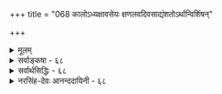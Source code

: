 +++
title = "068 कालोऽध्यक्षावसेयः क्षणलवदिवसाद्यंशतोऽर्थान्विशिंषन्"

+++
<details><summary>मूलम्</summary>

कालोऽध्यक्षावसेयः क्षणलवदिवसाद्यंशतोऽर्थान्विशिंषन् साक्षाद्धीस्तत्तदर्थेष्विव भवति हि नः कापि कालान्वयेऽपि ।  
तत्संयोगाः परत्वादय इति च ततोऽप्येष नैवानुमेयो नो चेन्न क्वापि लोकव्यवहृतिविषयोऽव्यक्तवत्स्यादनेहा ॥ ६८ ॥
</details>

<details><summary>सर्वाङ्कषा - ६८</summary>

एवं कालस्यातिरिक्तत्वं प्रसाध्य, तस्य प्रत्यक्षत्वमप्याह - काल इत्यादिना । कालः क्षण- **लवदिवसाद्यंशतः** =क्षणलवदिवसमासादिभेदतः **अर्थान्** = पदार्थान् **विशिषन्** = विशेषयन् **अध्यक्षावसेयः** = 

[[121]]

तत्संयोगाः परत्वादय इति च; ततोऽप्येष नैवानुमेयः 



नो चेत्, न क्वापि लोकव्यवहृतिविषयोऽव्यक्तवत् स्यादनेहा ॥68॥ 

। 

प्रत्यक्षविषयो भवति । लोके हि सर्वः घटादिग्रहवेलायामेव 'इदानीं घटः' इति घटस्य वर्तमानतामपि पश्यति । वर्तमानता नाम वर्तमानकालसंबन्धः । अतश्च चक्षुषैव वर्तमानकालग्रहणात् कालः प्रत्यक्षः । एवं तत्तदिन्द्रियैः तत्तद्वस्तुग्रहणवेलायां वर्तमानकालः तत्तदिन्द्रियग्राह्य एव । प्रमाणान्तरादर्शनात्, कालव्यवहाराच्च । तच्च वर्तमानत्वं घटादेः भूतात् व्यावर्तकम् । अतः **विशिषन्** = भूतादिभ्यः वर्तमानं व्यावर्तयन्नित्यर्थः । एवं व्यावर्तयन् एवं प्रदर्शकत्वादेव, हेतौ शतृ, कालः अध्यक्षावसेय इत्यन्वयः । तत् अनुमानमेव कुतो न स्यादित्यत्राह - साक्षादित्यादि । **हि** = यतः नः अस्माकं सर्वेषाम् **तत्तदर्थेष्विव** = तत्तत्पदार्थेषु यथा विशेषणानां ग्रहणम्, तथैव **क्वापि** = कुत्रचित् **कालान्वयेऽपि** = कालसंबन्धेऽपि साक्षाद्धीःः प्रत्यक्षात्मकं ज्ञानमेव भवति । यथा 'नीलो घटः' इति प्रतीतिः नीलरूपविशिष्टघटविषयिणी, तद्वदेव 'सन् घटः' इति वर्तमानत्वरूपविशिष्टघटविषयिणी । अतः उभयोः प्रत्यक्षत्वम् समानम् इति नानुमानमिदम् ॥ 



एवं कालस्य प्रत्यक्षत्वे, **परत्वादयः** = अधिककालसंयोगरूपं परत्वम्, न्यूनकालसंयोगरूपमपरत्वं च **तत्संयोगाः** = कालसंयोगरूपा एव इति **च** = इत्यपि प्रत्यक्षसिद्धा एव । ततोऽपि हेतोः एषः कालः नैव अनुमेयः । नो **चेत्** = एवमनङ्गीकारे, **अनेहा** = कालः **अव्यक्तवत्** = प्रकृतिवत् **क्वापि** = कुत्रापि लोकव्यवहृति- **विषयः** = लोके पामराणामपि दैनन्दिनव्यवहारेष्वपि विषयः न स्यात् । त्रिगुणं प्रकृतिद्रव्यं हि अव्यक्तपदवाच्यम्, अत एव कस्यापि न **व्यक्तम्** = व्यवहारेषु गोचरो न भवतीति सर्वानुभवसिद्धम् । कालस्तु एतद्विपरीततया पामराणामपि ‘अद्य’ ‘तदा' ' श्वः 'ह्यः' इत्यादिषु प्रतिवाक्यं व्यवहारविषयो भवतीति सर्वप्रसिद्धम् । सर्वथा, सर्वदा अतीन्द्रियश्चेत् कालः कथमेतावत्सु व्यवहारेषु विषयो भवतीति वक्तव्यम् । अतः तावत्प्रसिद्धस्य तस्य प्रत्यक्षत्वमनिवार्यम् । रूपरहितस्य कथं प्रत्यक्षत्वमित्यादिकं तु पूर्वमेव समाहितम् ॥ 

वस्तुतस्तु - कालः केनेन्द्रियेण गृह्यते? चक्षुषैव, तथानुभवादिति चेत्; अत्रेदं प्रष्टव्यम् - त्वचा घटग्रहणेऽपि घटस्य वर्तमानत्वं गृह्यत एव, अतः चक्षुषैवेति कथम् ? अस्तु त्वचापि ग्रहणं का हानिरिति चेत्; न कापि हानिः, किन्तु घ्राणेन्द्रियादिभिः गन्धादिग्रहणे तत्र गन्धेऽपि वर्तमानत्वं घ्राणादिभिः गृह्यत इति वक्तव्यम् । अस्तु तथैव, सर्वैरपीन्द्रियैरयं गृह्यत इति चेत्; जिह्वयापि स गृह्यत एवेति वक्तव्यम् । एवं पञ्चभिरपीन्द्रियैर्गाह्यं वस्तु लोके शशशृङ्गादितुल्यम् । अयमेव कालस्तादृशो विलक्षणोऽस्तु, का हानिरिति चेत्, घ्राणेन्द्रियादिकं तत्तद्गुणमात्रग्राहकम्, न तु द्रव्यग्राहकमिति सर्वसंप्रतिपन्नम् । कालस्तु द्रव्यम् । तस्य कथं घ्राणेन ग्रहणम् ? गृह्यते किल गन्धस्य तदा तत्राऽस्तित्वमिति चेत्, अस्तित्वं हि सत्त्वम् । तच प्रमाणसंबन्धमात्रम्, न तु कालसंबन्धः । नो चेत् 'पर्वतो वह्निमान्' इत्यादौ पर्वते वह्नेरस्तित्वग्रहणात्, कालोऽनुमेयोऽपि स्यात् । ततः कालः सर्वप्रमाणगम्यः स्यात् । अतः कालः न प्रत्यक्षः, किन्त्वतीन्द्रिय एव । कालस्यैन्द्रियकत्वे भूतभविष्यतोः कथं ग्रहणम् ? प्रत्यक्षं हि वर्तमानमात्रग्राहि सर्वेषाम् । मनसेति चेत्, मनः न बाह्ये स्वतन्त्रम् । प्रत्यक्षत्वे, कालोपाधिरिव, उपहितः कालोऽपि कस्यापि पृथक् प्रत्यक्षतया गृह्येत; तथा न 



69. 

70. 

[[122]]

[क्षणदिवसादिव्यवहारनिर्वाहः] - 

कालस्योपाधिभेदात् कतिचिदभिदधत्यब्दमासादिभेदं 

तत्तद्रूपेण कालः परिणमत इति प्राहुरेके, तदा तु । 

ये तत्रोपाधयः स्युः त इह परिणतिं प्राप्नुयुः सानुबन्धाः 

नित्यो व्यापी च तादृक्परिणतिभिरसौ सर्वकार्ये निमित्तम् ॥69॥ 

[ जगतः भगवद्विभूतिरूपत्वम् ] 

वायुर्दोधूयते यत् यदयमुडुगणो बम्धमीति द्रुतं खे 

तेजो जाज्वल्यते यत् यदपि जलनिधिर्माधवीं दोधवीति । 

गृह्यते । किञ्च गाढान्धकारे भूगृहे निरन्तरं वसता हि सूर्योदयास्ते यदा न गृह्येते, तदा तस्य कालज्ञानमपि न स्यादेव । तत्रापि तस्य त्वगादि कार्यकारि स्यात् । अथापि कालव्यवहारो न भवेदेव । अतः कालस्सर्वथातीन्द्रिय एवेत्येव युक्तम् । आचार्यैरेवं साधनं तु कालस्यातिरिक्तत्वसाधनेनास्याप्यवर्जनीयत्वादिति भाव्यम् । कालस्यातिरिक्तत्वेनाभिधाने तात्पर्यं च पूर्वमेव ( श्लो. 66 ) प्रादर्शि ॥ ६८ ॥
</details>


<details><summary>सर्वार्थसिद्धिः - ६८</summary>

नीरूपद्रव्यस्यापि प्रत्यक्षत्वसंभवः प्रागेव साधित इति कृत्वा कालप्रत्यक्षत्वं लोकोपलब्ध्या नियमयति - काल इति ॥ अवसीयमानप्रकारमाह - क्षणेति । क्षणमयं तिष्ठतीत्यादिप्रकारेण तत्तदर्थविशेषणतयाऽवसीयत इति यावत्, अभिज्ञायां क्षणरूपेण प्रत्यभिज्ञायां दिवसादिरूपेण चेति विभागः । अनुमीयमानो विशिष्यादित्यत्राह - साक्षादिति । प्रत्यक्षप्रतीतौ विशेषणतया दृश्यमानस्य कालस्यानुमेयत्वे तत्तत्पदार्थानामपि सौत्रान्तिकोक्तनयादानुमानिकत्वं प्रसज्यत इति भावः । न चासावनुमातुं शक्य इत्याह -तत्संयोगा इति । कालमनभ्युपगच्छतां बुद्धिविशेषसंघटितसूर्यावृत्त्याद्युपाधिभिरेव वैशिष्ट्यं वस्तूनां परत्वादि । अभ्युपगच्छतां तु तत्तदुपहितकालसंयोगाः । न च तदतिरिक्तं दृष्टं कल्प्यं वा इत्यद्रव्यसरे स्थापयिष्यते । कालस्यानुमेयत्वेऽनिष्टं प्रसञ्जयति - नो चेदिति । न हि परत्वापरत्वादिभिः कश्चित्कालोऽस्तीत्यनुमाय तद्विशिष्टतया पदार्थान् व्यवहरन्ति लौकिकाः । अतः कालोऽप्यव्यक्तवच्छास्त्रैकवेद्य इति ; तद्वदेव लोकव्यवहारविषयो न स्यादित्यर्थः । नन्वस्मदादिप्रत्यक्षमप्रत्यभिज्ञारूपं वर्तमानमात्रविषयमिति सर्वसंमतम् । अतोऽस्य पूर्वापरकालविशिष्टविषयत्वमसंभवि, पूर्वापरव्यतिरिक्तं तु वर्तमानं न पश्यामः ; अतः कथं कालप्रत्यक्षत्वम् ? इत्थम् - किं भवान् वर्तमानधियमेव नानुभवति ? सतीमपि वा निर्विषयाम् ? सविषयामपि वा कल्पितविषयाम् ? न प्रथमः, इदं पश्यामीत्यादिव्यवहारोच्छेदप्रसङ्गात् । अत एव न द्वितीयः, अस्वविषयधियां त्वनभ्युपगमाच्च । न तृतीयः ; क्वचित्सिद्धस्यैवान्यत्र कल्प्यत्वात् ; तथा च तत्सिध्येत् । रूपादिषु दृष्टं वर्तमानत्वं काले कल्प्यतामिति चेन्न ; क्षणिकरूपादिसन्ततावपि पूर्वापरातिरिक्तवर्तमानत्वस्य त्वया दुर्वचत्वात्, अन्यथा कालेऽपि तदुपपत्तेः । कालमनिच्छतश्च ते काले कथं कल्पना ? निरधिष्ठानाऽसौ कल्पनेति चेन्न ; ईदृशकल्पनाभ्युपगमे माध्यमिकागमप्रवेशप्रसङ्गात् । स्थिरवादे तु रूपादिष्विव केनचिद्रूपेण कालेऽपि वर्तमानत्वं सिद्धम् । ननु रूपादीनां वर्तमानकालसंबन्धो वर्तमानत्वम्, नाऽसौ कालस्य स्यात् । मैवम् ; त्वयैव कालस्य वर्तमानत्वेन रूपादिवर्तमानत्वनिर्वाहात् ॥  
वर्तमाननिषेधे च भवित्री विश्वनिह्नुतिः । न पतति भविष्यद्वा प्रत्यक्षविषयोऽस्ति नः ॥  
वर्तमानभ्रमश्चात्र तत एव न सिध्यति । पौर्वापर्यातिरिक्ता तु दुस्त्यजा वर्तमानता ॥  
अतीतागामिधीरेव वर्तमानतिर्यदि । भूतभाविसमस्ताप्त्या न शोकादिसमुद्भवः ॥  
पूर्वापरत्वसंभेदे वर्तमानमतिर्यदि । त्रिकालस्थेऽपि तत्सिद्धेः क्वातीतागामिता भवेत् ॥  
प्रारब्धश्चासमाप्तश्च वर्तमानो य उच्यते । व्यापारसमुदायोऽसौ विवक्षितफलावधिः ॥  
तत्रापि क्षणभेदेन नष्टत्वादिविकल्पतः । वैवक्षिकमिहान्यच्च वर्तमानत्वमक्षतम् ॥  
ननु सतो विनाशप्रागभाव एव वर्तमानत्वम् । तद्विशिष्टेषु पदार्थेषु दृश्यमानेषु किं सतो वाऽसतो वा कालस्य दृश्यमानतया ? मैवम् ; कालासत्त्वपक्षस्य निरस्तत्वात्, तत्सत्त्वे तु तत्साध्यानां पूर्वापरयुगपदादिव्यवहारविशेषाणां तद्यतीतिपूर्वकत्वस्य स्वरसप्राप्तत्वात् । किंचात्र सत इति वर्तमानत्वविवक्षायां कि विनाशप्रागभावोपश्लेषेण ? वर्तमानत्वमेव च वर्तमानत्वमित्युक्तं स्यात् । अथ प्रमाणसिद्धत्वादिरूपं सत्त्वम् ; तदाऽपि विनाशस्य प्रागभावः प्रतियोगिस्वरूपमेवेति तेन रूपेण योगिभिर्गृह्यमाणं त्रैकालिकमपि वर्तमानं स्यात् । अतोऽन्यदेव वर्तमानत्वम् ; तच्च कालोपश्लेषेणैव गृह्यते । वर्तमानकालोपाधिसंबन्ध एव वस्तूनां वर्तमानत्वमित्यपि न वाच्यम् ; उपाधौ तदभावादवर्तमानत्वप्रसङ्गात् ; उपाधिभिरेव सर्वव्यवहारनिर्णये किमप्रत्यक्षकालकल्पनया ? ॥ ६८ ॥ इति कालप्रत्यक्षत्वम् ॥
</details>


<details><summary>नरसिंह-देवः आनन्ददायिनी - ६८</summary>

कालसद्भावे प्रत्यक्षमपि प्रमाणमित्याह - नीरूपस्येति । यद्यपि क्षणस्य प्रत्यक्षत्वमस्ति अयं घट इति; तथाऽपि दिवसादीनां (दीनामपि) न पदार्थविशेषणतया प्रत्यक्षत्वमित्यत्राह - अभिज्ञायां क्षणरूपेणेति । सोऽयमिति प्रत्यभिज्ञायां पूर्वदिवसेऽनुभूतोऽयमित्यादिना विशेषणत्वादित्यर्थः । प्रत्यक्षप्रतीताविति - ननु दिवसादीनामतीतानां संस्कारसन्निधापितानां प्रत्यक्षत्वं वाच्यम्; न च दिवसादयः प्रागभिज्ञयाऽनुभूताः! तथात्वेऽभिज्ञायामित्याद्युक्तिर्विरोधात् । किञ्च दिवसादिकालस्य प्रत्यक्षत्वेऽपि न दिवसाद्युपाधीनां प्रत्यक्षत्वम्; तेषां तपनावृत्त्याद्यात्मनां युगपत्सन्निकर्षाभावेन प्रत्यक्षत्वाभावात् । अतोऽनुमेयस्यैव कालस्य विशेषणत्वमिति चेत्; अत्राहुः - कालस्वरूपं प्रत्यक्षमित्यत्र न विवादः । यथा प्रत्यक्षसामग्री वर्तमानकालं (कालस्वरूपं) गृह्णाति तथा तदुपाधिमपि; अन्यथा कालसम्बन्धमात्रग्रहेऽप (ग्रहमात्रेऽपि) काले विशेषरूपोपाध्यग्रहणात् घटादेर्वर्तमानतया सन्देहस्स्यात् । तथा प्रत्यभिज्ञासामग्र्यपि पूर्वसंस्कारसहिता प्रागनुभूतमासादिकालोपाधिरूपतपनपरिस्पन्दादिकमप्यसन्निकृष्टमावेदयति । तस्यास्तथास्वभावात् । न चातिप्रसङ्गः; प्राक्तनानुभवक्षणावधिकस्वक्षणपर्यन्तकालोपाध्युपनायकत्वे तदभावात् । अत एव सन्निकर्षाभावादित्याद्यपास्तम् । न चानुमानात्काल(नात्तादृशकाल)धीः । तस्य प्रत्यक्षागोचरत्वे सामान्यतो विशेषतो वा व्याप्त्यग्राहकत्वात् । त(अ)थाप्यनुमाने पदार्थमात्र एव तथाऽनुमानसंभवेन सौत्रान्तिकमतावतारप्रसङ्ग इति न तदुपहितकालप्रत्यक्षत्वानुपपत्तिरिति । तत्र हेतुमाह - न चेति । तथा - चोपाधिसंयोगाद्यतिरिक्तं तज्जन्यं वा परत्वं न दृष्टं न कल्प्यं च कल्पकाभावात् । तथाच कालानुमानं न संभवतीत्यर्थः । परत्वापरत्वयोरतिरिक्तगुणत्वात् कथं तयोरुपाध्यादियोगमात्रत्वमित्यत्राह - अद्रव्यसरे इति । लोकव्यवहारविषयो न स्यादिति - लिङ्गप्रतिसन्धानाभावात्तद्व्याप्तिग्रहासंभवादित्यर्थः । बौद्धश्शङ्कते - नन्विति । अतोऽस्येति - पूर्वापरयोस्तदा सत्त्वाभावे सन्निकर्षाभावादिति भावः । नन्वस्तु वर्तमानस्य कालस्य प्रत्यक्षत्वमित्यभिप्रायेणाह - पूर्वापरव्यतिरिक्तं त्विति । ग्रहणक्षणावधिकस्य पूर्वत्वादागामित्वाच्च ततोऽतिरिक्तस्य मध्यवर्तिनः कालस्याभावादित्यर्थः । वर्तमानधियमिति - वर्तमानकालविशिष्टविषयामित्यर्थः । अत एवेति - इद पश्यामीति कालविशिष्टस्य धीविषयत्वानुभवविरोधादेवेत्यर्थयः । दूषणान्तरमाह - अस्वविषयेति । स्वविषयधीरात्मा; आत्मातिरिक्तधीमात्रस्य निर्विषयत्वानभ्युपगमात्; अन्यथा विश्वमात्रस्य निह्नवप्रसङ्गादिति भावः । केचित्तु - सविषयकत्वाद्धियां त्वदनभ्युपगमाच्चेति पाठान्तरम्; तदा सविषयत्वनियमात् त्वन्मतविरोधाच्चेत्यर्थ इत्याहुः । क्वचिदिति - अन्यत्रसिद्धरजतादेश्शुक्तावारोपदर्शनादित्यर्थः । तथाचेति - वर्तमानकालस्सिद्ध्येदित्यर्थः । ननु वर्तमानत्वं न कालस्वरूपं किं तुं रूपादिवत् कश्चिद्धर्मः । स काले आरोप्यताम्! तावता न वर्तमानकालसिद्धिरिति शङ्कते - रूपादिष्विति । क्षणिकेति - केषां चित् क्षणानां पूर्वत्वात् केषाञ्चिद्रूपादिक्षणानां परत्वात् न रूपादावपि वर्तमानता संभवतीत्यर्थः । अन्यथेति -रूपादिक्षणा(ण)विशेषादित्यर्थः । कालमनिच्छत इति - रूपादिक्षणातिरेकेण तैः कालक्षणानभ्युपगमादित्यर्थः । मध्यमागमेति - माध्यमिकमतप्रवेशप्रसङ्ग इत्यर्थः । ननु सर्वत्र वर्तमानत्वं मा भून्नाम! तथा कालस्यापि क्षणिकत्वात् पूर्वापरकालव्यतिरिक्तः कालो न स्यादित्यत्राह - स्थिरवादे इति । सर्वस्यापि स्थिरत्वस्य साधितत्वेन रूपादाविव काले वर्तमानत्वं युक्तमित्यर्थः । नन्वस्तु कालः स्थिरः क्षणिको वा! तावतापि न रूपादिवद्वर्तमानता संभवति वर्तमानत्वं हि वर्तमानकालसंयोगित्वम् । न च वर्तमानकाले वर्तमानकालसंबन्धः! स्वस्य स्वेन योगासंभवात्; नापि कालान्तरेण अनवस्थाप्रसङ्गादिति शङ्कते - नन्विति । मैवमिति - रूपादीनां वर्तमानत्वं न कालसंबन्धमात्रे भाति अतीतादेरपि वर्तमानत्वप्रसङ्गात् । किं तु वर्तमानकालसंबन्धेन; तथाच कालस्य वर्तमानत्वं सिद्धम् । न चानवस्थादिदोषः स्वपरनिर्वाहकत्वादिति भावः । ननु रूपादीनामपि वर्तमानता मा भूत्! का नो हानिः? इत्यत्राह - वर्तमाननिषेधे इति । तत्र हेतुमाह - अतीतमिति । सर्वस्यापि वर्तमानतया प्रत्यक्षप्रतीतेरित्यर्थः । नन्वतीतादिकमेव प्रत्यक्षविषयः । तत्र वर्तमानतया भ्रान्तिरेवेत्यत्राह -वर्तमानभ्रमश्चेति । अप्रसिद्धवर्तमानत्वस्याभावादेवेत्यर्थ इत्यन्ये । केचित्तु - अतीतानागतयोरिन्द्रियसन्निकर्षाभावेन अप्रत्यहत्वादेव वर्तमानतया भ्रमश्च न संभवतीत्यर्थ इत्याहुः । ननु पौर्वापर्यमेव क्षणानां वर्तमानता; तदुभयसमुदायस्य न समुदायापेक्षयाऽन्यत्वमित्यत्राह -पौर्वापर्येति । अत्र हेतुमाह - अतीतेति । पौर्वापर्यं नाम अतीतागामित्वमेव तद्धिय एव वर्तमानबुद्धित्वे भूतभविष्यत्सर्ववस्तूनामप्यवाधितवर्तमानविषयत्वेन सर्वस्वस्त्रीपुत्रादीनामतीतानामागामिनामपि वर्तमानबुद्ध्या तदत्ययप्राप्तिनिमित्तकश्शोकः कस्यापि न स्यादित्यर्थः । ननु पूर्वत्वापरत्वयोस्समाहारो वर्तमानत्वं न तु पूर्वत्वपश्चात्त्वमात्रम् । तथा च अतीतस्य केवलं पूर्वत्वादागामिनश्चागामित्वान्न दोष इत्यत्राह - पूर्वापरत्वसंभेदे इति । तथाच सति सर्वस्यापि किञ्चिदपेक्षया पूर्वत्वात्परत्वाच्च तत्संभेदस्य सर्वत्रापि सत्त्वेन अतीतादेरपि वर्तमानत्वप्रसङ्गस्तदवस्थः । ननु पूर्वापरत्वसंभेदो न यत्किंचिदपेक्षया किं तु स्वापेक्षयैव विवक्षितः । स एव वर्तमानता । प्रारब्धापरिसमाप्त इति शाब्दैश्चोक्तः । अतो नातिप्रसङ्ग इत्यत्राह -प्रारब्धश्चेति । तत्र दूषणं वक्तुं शाब्दोक्तं तत्स्वरूपमाह - व्यापारसमुदाय इति । तत्रापि नैकस्य प्रारब्धत्वमसमाप्तत्वं च । अपि त्वेककफलावच्छिन्नस्य कस्यचिद्व्यापारसमुदायस्य । तत्र कस्यचिद्भूतत्वं कस्यचिद्भावित्वमेव । तथाच फलोत्पत्तिपर्यन्तस्य समुदायस्य तदवयवभूतत्वभावित्वाभ्यामुपचारात्प्रारब्धापरिसमाप्तत्वमुच्यत इति न कुत्रापि त्वदुक्तस्य संभव इति भावः । इदं च शब्दसाधुत्वनिमित्तं वर्तमानत्वं शाब्दैर्विवक्षितमिति न तस्यातीतादिसाधारणस्य प्रत्यक्षविषयतासंभव इत्याह - वैवक्षिकमिति । अन्यथा अतीतागामित्वाविशेषात् भूतभाविसमस्तस्यापि तथा धीप्रसङ्ग इति प्रागुक्तदोषानतिवृत्तिरिति भावः । ननु सतो विनाशप्रागभाववत्ता(वत्तया) वर्तमानता । तद्रूपेणैव प्रत्यक्षविषयत्वात् । तदतिरिक्तस्य (कालस्य) विषयत्वाभावात्त(वात्काल)स्य सत्त्वमस्तु मा वा किं (मावा क्रिया) प्रत्यक्षत्वं साध्यते? इति शङ्कते - नन्विति । मैवमिति - किं कालमात्रस्यापह्नवः? उत वर्तमानकालस्येति विकल्पमभिप्रेत्य आद्य आह - कालासत्त्वपक्षस्येति । कालाभावे भूतादिव्यवहारो न स्यादिति प्रागेव निरस्तत्वादित्यर्थः । तत्सत्त्वे त्विति - तत एव सर्वव्यवहारस्य स्वरसतस्सिद्धत्वेन क्लिष्टकल्पनाया अन्याय्यत्वादिति भावः । द्वितीयं दूषयति - किञ्चेति । तत्र किं सत इति वर्तमानत्वं विवक्षितम्? उत प्रमाणसिद्धपदार्थस्वरूपमात्रत्वम्? आद्ये आह - अत्र सत इति । तथा च विनाशप्रागभावोपश्लेषो व्यर्थः आत्माश्रयश्चेति भावः । द्वितीयं दूषयति - अथेति । ननु वर्तमानकालस्योपाधिर्यस्तत्संबन्ध एव वर्तमानताऽस्तु किं कालविशेषकल्पनयेत्यत आह - वर्तमानकाल इति । वर्तमानकालोपाधेः स्वेन संबन्धाभावाद्वर्तमानव्यवहारो न स्यादिति भावः । उपाधिभिरिति - न चेष्टापत्तिः! कालस्यागमिकत्वेन श्रुत्या च पूर्वं साधितत्वादिति भावः ॥ ६८ ॥  
 कालप्रत्यक्षत्वम् ।
</details>
